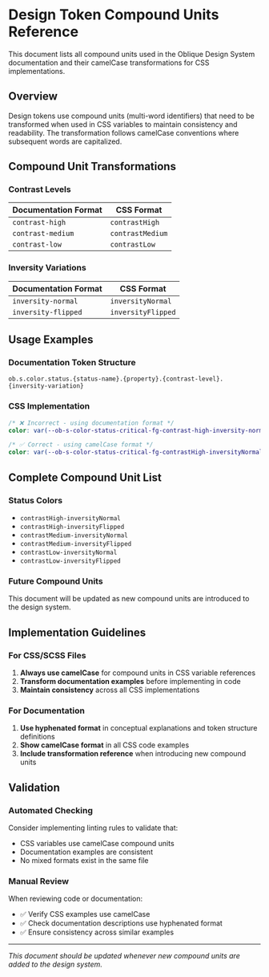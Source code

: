 # Design Token Compound Units Reference

This document lists all compound units used in the Oblique Design System documentation and their camelCase transformations for CSS implementations.

## Overview

Design tokens use compound units (multi-word identifiers) that need to be transformed when used in CSS variables to maintain consistency and readability. The transformation follows camelCase conventions where subsequent words are capitalized.

## Compound Unit Transformations

### Contrast Levels

| Documentation Format | CSS Format |
|---------------------|------------|
| `contrast-high` | `contrastHigh` |
| `contrast-medium` | `contrastMedium` |
| `contrast-low` | `contrastLow` |

### Inversity Variations

| Documentation Format | CSS Format |
|---------------------|------------|
| `inversity-normal` | `inversityNormal` |
| `inversity-flipped` | `inversityFlipped` |

## Usage Examples

### Documentation Token Structure
```
ob.s.color.status.{status-name}.{property}.{contrast-level}.{inversity-variation}
```

### CSS Implementation
```scss
/* ❌ Incorrect - using documentation format */
color: var(--ob-s-color-status-critical-fg-contrast-high-inversity-normal);

/* ✅ Correct - using camelCase format */
color: var(--ob-s-color-status-critical-fg-contrastHigh-inversityNormal);
```

## Complete Compound Unit List

### Status Colors
- `contrastHigh-inversityNormal`
- `contrastHigh-inversityFlipped`
- `contrastMedium-inversityNormal`
- `contrastMedium-inversityFlipped`
- `contrastLow-inversityNormal`
- `contrastLow-inversityFlipped`

### Future Compound Units
This document will be updated as new compound units are introduced to the design system.

## Implementation Guidelines

### For CSS/SCSS Files
1. **Always use camelCase** for compound units in CSS variable references
2. **Transform documentation examples** before implementing in code
3. **Maintain consistency** across all CSS implementations

### For Documentation
1. **Use hyphenated format** in conceptual explanations and token structure definitions
2. **Show camelCase format** in all CSS code examples
3. **Include transformation reference** when introducing new compound units

## Validation

### Automated Checking
Consider implementing linting rules to validate that:
- CSS variables use camelCase compound units
- Documentation examples are consistent
- No mixed formats exist in the same file

### Manual Review
When reviewing code or documentation:
- ✅ Verify CSS examples use camelCase
- ✅ Check documentation descriptions use hyphenated format
- ✅ Ensure consistency across similar examples

---

*This document should be updated whenever new compound units are added to the design system.*
